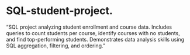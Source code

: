 # SQL-student-project.

“SQL project analyzing student enrollment and course data. Includes queries to count students per course, identify courses with no students, and find top-performing students. Demonstrates data analysis skills using SQL aggregation, filtering, and ordering.”
